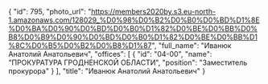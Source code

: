 {
    "id": 795,
    "photo_url": "https://members2020by.s3.eu-north-1.amazonaws.com/128029_%D0%98%D0%B2%D0%B0%D0%BD%D1%8E%D0%BA%D0%90%D0%BD%D0%B0%D1%82%D0%BE%D0%BB%D0%B8%D0%B9%D0%90%D0%BD%D0%B0%D1%82%D0%BE%D0%BB%D1%8C%D0%B5%D0%B2%D0%B8%D1%87",
    "full_name": "Иванюк Анатолий Анатольевич",
    "offices": [
        {
            "id": "04-00",
            "name": "ПРОКУРАТУРА ГРОДНЕНСКОЙ ОБЛАСТИ",
            "position": "Заместитель прокурора"
        }
    ],
    "title": "Иванюк Анатолий Анатольевич"
}
